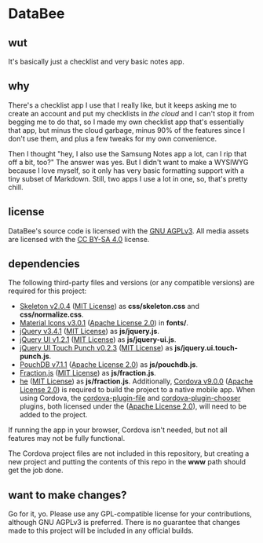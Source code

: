 # DataBee

## wut
It's basically just a checklist and very basic notes app.

## why
There's a checklist app I use that I really like, but it keeps asking me to create an account and put my checklists in *the cloud* and I can't stop it from begging me to do that, so I made my own checklist app that's essentially that app, but minus the cloud garbage, minus 90% of the features since I don't use them, and plus a few tweaks for my own convenience.

Then I thought "hey, I also use the Samsung Notes app a lot, can I rip that off a bit, too?" The answer was yes. But I didn't want to make a WYSIWYG because I love myself, so it only has very basic formatting support with a tiny subset of Markdown. Still, two apps I use a lot in one, so, that's pretty chill.

## license
DataBee's source code is licensed with the [GNU AGPLv3](https://www.gnu.org/licenses/agpl-3.0.en.html). All media assets are licensed with the [CC BY-SA 4.0](https://creativecommons.org/licenses/by-sa/4.0/) license.

## dependencies
The following third-party files and versions (or any compatible versions) are required for this project:
* [Skeleton v2.0.4](http://getskeleton.com/) ([MIT License](https://opensource.org/licenses/MIT)) as **css/skeleton.css** and **css/normalize.css**.
* [Material Icons v3.0.1](https://material.io/resources/icons/) ([Apache License 2.0](https://www.apache.org/licenses/LICENSE-2.0)) in **fonts/**.
* [jQuery v3.4.1](https://code.jquery.com/) ([MIT License](https://opensource.org/licenses/MIT)) as **js/jquery.js**.
* [jQuery UI v1.2.1](https://code.jquery.com/) ([MIT License](https://opensource.org/licenses/MIT)) as **js/jquery-ui.js**.
* [jQuery UI Touch Punch v0.2.3](http://touchpunch.furf.com/) ([MIT License](https://opensource.org/licenses/MIT)) as **js/jquery.ui.touch-punch.js**.
* [PouchDB v7.1.1](https://pouchdb.com/download.html) ([Apache License 2.0](https://www.apache.org/licenses/LICENSE-2.0)) as **js/pouchdb.js**.
* [Fraction.js](https://github.com/infusion/Fraction.js/) ([MIT License](https://opensource.org/licenses/MIT)) as **js/fraction.js**.
* [he](https://github.com/mathiasbynens/he) ([MIT License](https://opensource.org/licenses/MIT)) as **js/fraction.js**.
Additionally, [Cordova v9.0.0](https://cordova.apache.org/) ([Apache License 2.0](https://www.apache.org/licenses/LICENSE-2.0)) is required to build the project to a native mobile app. When using Cordova, the [cordova-plugin-file](https://github.com/apache/cordova-plugin-file) and [cordova-plugin-chooser](https://github.com/cyph/cordova-plugin-chooser) plugins, both licensed under the ([Apache License 2.0](https://www.apache.org/licenses/LICENSE-2.0)), will need to be added to the project.

If running the app in your browser, Cordova isn't needed, but not all features may not be fully functional.

The Cordova project files are not included in this repository, but creating a new project and putting the contents of this repo in the **www** path should get the job done.

## want to make changes?
Go for it, yo. Please use any GPL-compatible license for your contributions, although GNU AGPLv3 is preferred. There is no guarantee that changes made to this project will be included in any official builds.